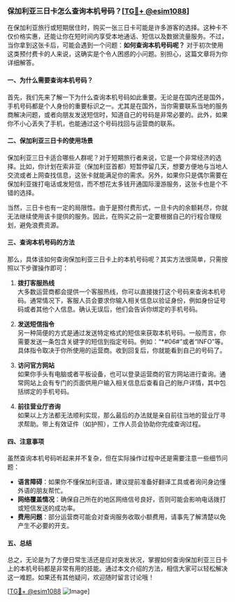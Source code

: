 ### 保加利亚三日卡怎么查询本机号码？[[TG💪+ @esim1088](https://t.me/s/esim1088)]

在保加利亚旅行或短期居住时，购买一张三日卡可能是许多游客的选择。这种卡不仅价格实惠，还能让你在短时间内享受本地通话、短信以及数据流量服务。不过，当你拿到这张卡后，可能会遇到一个问题：**如何查询本机号码呢？** 对于初次使用这类预付费卡的人来说，这确实是个令人困惑的小问题。别担心，这篇文章将为你详细解答。

#### 一、为什么需要查询本机号码？

首先，我们先来了解一下为什么查询本机号码如此重要。无论是在国内还是国外，手机号码都是个人身份的重要标识之一。尤其是在国外，当你需要联系当地的服务商解决问题，或者向朋友发送短信时，知道自己的号码是非常必要的。此外，如果你不小心丢失了手机，也能通过这个号码找回与运营商的联系。

#### 二、保加利亚三日卡的使用场景

保加利亚三日卡适合哪些人群呢？对于短期旅行者来说，它是一个非常经济的选择。比如，你计划在索非亚（保加利亚首都）短暂停留几天，想要方便地与当地人交流或者上网查找信息，这张卡就能满足你的需求。另外，如果你只是偶尔需要在保加利亚拨打电话或发短信，而不想花太多钱开通国际漫游服务，这张卡也是个不错的选择。

当然，三日卡也有一定的局限性。由于是预付费形式，一旦卡内的余额耗尽，你就无法继续使用该卡提供的服务。因此，在购买之前一定要根据自己的行程合理规划，避免浪费资源。

#### 三、查询本机号码的方法

那么，具体该如何查询保加利亚三日卡上的本机号码呢？其实方法很简单，只需按照以下步骤操作即可：

1. **拨打客服热线**  
   大多数运营商都会提供一个客服热线，你可以直接拨打这个号码来查询本机号码。通常情况下，客服人员会要求你输入相关信息以验证身份，例如身份证号码或者其他个人信息。确认无误后，他们会告诉你绑定的手机号码。

2. **发送短信指令**  
   另一种简便的方式是通过发送特定格式的短信来获取本机号码。一般而言，你需要发送一条包含关键字的短信到指定号码。例如：“*#06#”或者“INFO”等。具体指令取决于你所使用的运营商。收到回复后，你就能看到自己的号码了。

3. **访问官方网站**  
   如果你手头有电脑或者平板设备，也可以登录运营商的官方网站进行查询。通常网站上会有专门的页面供用户输入相关信息后查看自己的账户详情，其中包括绑定的手机号码。

4. **前往营业厅咨询**  
   如果以上方法都无法顺利实现，那么最后的办法就是亲自前往当地的营业厅寻求帮助。带上有效证件（如护照），工作人员会协助你完成查询过程。

#### 四、注意事项

虽然查询本机号码听起来并不复杂，但在实际操作过程中还是需要注意一些细节问题：

- **语言障碍**：如果你不懂保加利亚语，建议提前准备好翻译工具或者询问身边懂外语的朋友帮忙。
- **网络覆盖情况**：确保自己所在的地区网络信号良好，否则可能会影响电话拨打或短信发送的成功率。
- **费用问题**：部分运营商可能会对查询服务收取小额费用，请事先了解清楚以免产生不必要的开支。

#### 五、总结

总之，无论是为了方便日常生活还是应对突发状况，掌握如何查询保加利亚三日卡上的本机号码都是非常有用的技能。通过本文介绍的方法，相信大家可以轻松解决这一难题。如果还有其他疑问，欢迎随时留言讨论哦！

[[TG💪+ @esim1088](https://t.me/s/esim1088) ![Image](https://i.postimg.cc/4NQfJmqS/Snipaste-2025-05-13-00-14-12.png)]
